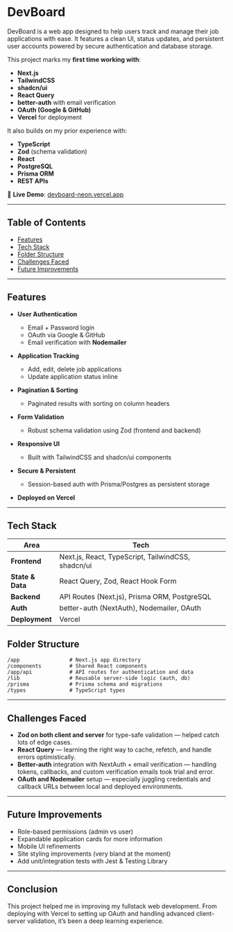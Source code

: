 # DevBoard

DevBoard is a web app designed to help users track and manage their job applications with ease. It features a clean UI, status updates, and persistent user accounts powered by secure authentication and database storage.

This project marks my **first time working with**:

* **Next.js**
* **TailwindCSS**
* **shadcn/ui**
* **React Query**
* **better-auth** with email verification
* **OAuth (Google & GitHub)**
* **Vercel** for deployment

It also builds on my prior experience with:

* **TypeScript**
* **Zod** (schema validation)
* **React**
* **PostgreSQL**
* **Prisma ORM**
* **REST APIs**

🔗 **Live Demo**: [devboard-neon.vercel.app](https://devboard-neon.vercel.app/)

---

## Table of Contents

* [Features](#features)
* [Tech Stack](#tech-stack)
* [Folder Structure](#folder-structure)
* [Challenges Faced](#challenges-faced)
* [Future Improvements](#future-improvements)

---

## Features

* **User Authentication**

  * Email + Password login
  * OAuth via Google & GitHub
  * Email verification with **Nodemailer**
* **Application Tracking**

  * Add, edit, delete job applications
  * Update application status inline
* **Pagination & Sorting**

  * Paginated results with sorting on column headers
* **Form Validation**

  * Robust schema validation using Zod (frontend and backend)
* **Responsive UI**

  * Built with TailwindCSS and shadcn/ui components
* **Secure & Persistent**

  * Session-based auth with Prisma/Postgres as persistent storage
* **Deployed on Vercel**

---

## Tech Stack

| Area             | Tech                                               |
| ---------------- | -------------------------------------------------- |
| **Frontend**     | Next.js, React, TypeScript, TailwindCSS, shadcn/ui |
| **State & Data** | React Query, Zod, React Hook Form                  |
| **Backend**      | API Routes (Next.js), Prisma ORM, PostgreSQL       |
| **Auth**         | better-auth (NextAuth), Nodemailer, OAuth          |
| **Deployment**   | Vercel                                             |


## Folder Structure

```
/app                # Next.js app directory
/components         # Shared React components
/app/api            # API routes for authentication and data
/lib                # Reusable server-side logic (auth, db)
/prisma             # Prisma schema and migrations
/types              # TypeScript types
```

---

## Challenges Faced

* **Zod on both client and server** for type-safe validation — helped catch lots of edge cases.
* **React Query** — learning the right way to cache, refetch, and handle errors optimistically.
* **Better-auth** integration with NextAuth + email verification — handling tokens, callbacks, and custom verification emails took trial and error.
* **OAuth and Nodemailer** setup — especially juggling credentials and callback URLs between local and deployed environments.

---

## Future Improvements

* Role-based permissions (admin vs user)
* Expandable application cards for more information
* Mobile UI refinements
* Site styling improvements (very bland at the moment)
* Add unit/integration tests with Jest & Testing Library

---

## Conclusion

This project helped me in improving my fullstack web development. From deploying with Vercel to setting up OAuth and handling advanced client-server validation, it’s been a deep learning experience.
